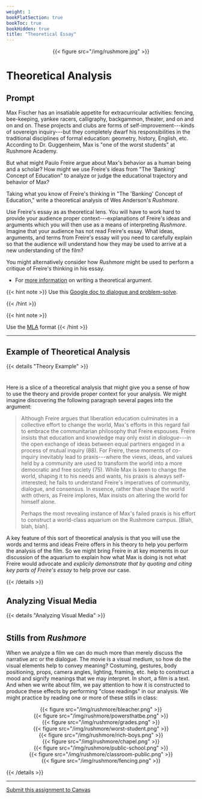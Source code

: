 ```yaml
---
weight: 1
bookFlatSection: true
bookToc: true
bookHidden: true
title: "Theoretical Essay"
---
```


<div style="text-align:center">{{< figure src="/img/rushmore.jpg" >}}</div>


# Theoretical Analysis


## Prompt

Max Fischer has an insatiable appetite for extracurricular activities: fencing, bee-keeping, yankee racers, calligraphy, backgammon, theater, and on and on and on. These projects and clubs are forms of self-improvement---kinds of sovereign inquiry---but they completely dwarf his responsibilities in the traditional disciplines of formal education: geometry, history, English, etc. According to Dr. Guggenheim, Max is "one of the worst students" at Rushmore Academy.

But what might Paulo Freire argue about Max's behavior as a human being and a scholar? How might we use Freire's ideas from "The 'Banking' Concept of Education" to analyze or judge the educational trajectory and behavior of Max?

Taking what you know of Freire's thinking in "The 'Banking' Concept of Education," write a theoretical analysis of Wes Anderson's *Rushmore*.

Use Freire's essay as as theoretical lens. You will have to work hard to provide your audience proper context---explanations of Freire's ideas and arguments which you will then use as a means of interpreting *Rushmore*. Imagine that your audience has not read Freire's essay. What ideas, arguments, and terms from Freire's essay will you need to carefully explain so that the audience will understand how they may be used to arrive at a new understanding of the film?

You might alternatively consider how *Rushmore* might be used to perform a critique of Freire's thinking in his essay. 

- For [more information](https://no-silo.com/resources/open-handbook/chapter-6/#theoretical-writing) on writing a theoretical argument.

{{< hint note >}} 
<span style="color: var(--circle-dots)"><i class="fas fa-code-branch"></i> </span> Use this [Google doc to dialogue and problem-solve](https://docs.google.com/document/d/1JvB9JJ7MtRuqAssOAxKnyqafkx9b_sf5SvDlJNqCNHY/edit?usp=drive_link).

{{< /hint >}} 


{{< hint note >}} 

<span style="color: var(--circle-dots)"><i class="far fa-dot-circle"></i></span> Use the [MLA](/resources/open-handbook/chapter-11-mla/) format
{{< /hint >}} 

---

## Example of Theoretical Analysis

{{< details "Theory Example" >}}

#


Here is a slice of a theoretical analysis that might give you a sense of how to use the theory and provide proper context for your analysis. We might imagine discovering the following paragraph several pages into the argument:


>Although Freire argues that liberation education culminates in a collective effort to change the world, Max's efforts in this regard fail to embrace the communitarian philosophy that Freire espouses. Freire insists that education and knowledge may only exist in *dialogue*---in the open exchange of ideas between equal partners engaged in a process of mutual inquiry (88). For Freire, these moments of co-inquiry inevitably lead to praxis---where the views, ideas, and values held by a community are used to transform the world into a more democratic and free society (75). While Max is keen to change the world, shaping it to his needs and wants, his praxis is always self-interested; he fails to understand Freire's imperatives of community, dialogue, and consensus. In essence, rather than shape the world *with* others, as Freire implores, Max insists on altering the world for himself alone.
>
>Perhaps the most revealing instance of Max's failed praxis is his effort to construct a world-class aquarium on the Rushmore campus. [Blah, blah, blah].

A key feature of this sort of theoretical analysis is that you will use the words and terms and ideas Freire offers in his theory to help you perform the analysis of the film. So we might bring Freire in at key moments in our discussion of the aquarium to explain how what Max is doing is not what Freire would advocate and *explicily demonstrate that by quoting and citing key parts of Freire's essay* to help prove our case. 

{{< /details >}}

## Analyzing Visual Media

{{< details "Analyzing Visual Media" >}}
#

## Stills from *Rushmore*

When we analyze a film we can do much more than merely discuss the narrative arc or the dialogue. The movie is a visual medium, so how do the visual elements help to convey meaning? Costuming, gestures, body positioning, props, camera angles, lighting, framing, etc. help to construct a mood and signify meanings that we may interpret. In short, a film is a text. And when we write about film, we pay attention to how it is constructed to produce these effects by performing "close readings" in our analysis. We might practice by reading one or more of these stills in class:

<div style="text-align:center">{{< figure src="/img/rushmore/bleacher.png" >}}</div>

<div style="text-align:center">{{< figure src="/img/rushmore/powersthatbe.png" >}}</div>

<div style="text-align:center">{{< figure src="/img/rushmore/grades.png" >}}</div>

<div style="text-align:center">{{< figure src="/img/rushmore/worst-student.png" >}}</div>

<div style="text-align:center">{{< figure src="/img/rushmore/rich-boys.png" >}}</div>

<div style="text-align:center">{{< figure src="/img/rushmore/chapel.png" >}}</div>

<div style="text-align:center">{{< figure src="/img/rushmore/public-school.png" >}}</div>

<div style="text-align:center">{{< figure src="/img/rushmore/classroom-public.png" >}}</div>

<div style="text-align:center">{{< figure src="/img/rushmore/fencing.png" >}}</div>

{{< /details >}}

---

<i class="fa fa-cloud-upload-alt"></i> [Submit this assignment to Canvas](https://canvas.dartmouth.edu)
